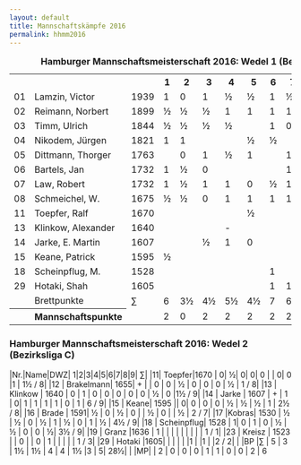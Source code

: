 ```yaml
---
layout: default
title: Mannschaftskämpfe 2016
permalink: hhmm2016
---
```


<table width="85%" class="bars_n_stripes"  summary="Wedel 1 (Bezirksliga B)">
  <caption>
    <strong>Hamburger Mannschaftsmeisterschaft 2016: Wedel 1 (Bezirksliga B)</strong>
  </caption>
<tr>
<th ></th>
<th ></th>
<th ></th>
<th >1</th>
<th >2</th>
<th >3</th>
<th >4</th>
<th >5</th>
<th >6</th>
<th >7</th>
<th >8</th>
<th >9</th>
<th >&sum;</th>
</tr>
<tr>
<td>01</td><td >Lamzin, Victor</td><td>1939</td><td>1</td><td>0</td><td>1</td><td>&frac12;</td><td>&frac12;</td><td>1</td><td>&frac12;</td><td>&frac12;</td><td>&frac12;</td><td>5&frac12;/9</td>
</tr>
<tr>
<td>02</td><td >Reimann, Norbert</td><td>1899</td><td>&frac12;</td><td>&frac12;</td><td>&frac12;</td><td>1</td><td>1</td><td>1</td><td>1</td><td>0</td><td>1</td><td>6&frac12;/9</td>
</tr>
<tr>
<td>03</td><td >Timm, Ulrich</td><td>1844</td><td>&frac12;</td><td>&frac12;</td><td>&frac12;</td><td>&frac12;</td><td></td><td>1</td><td>0</td><td>&frac12;</td><td>&frac12;</td><td>4/8</td>
</tr>
<tr>
<td>04</td><td >Nikodem, J&uuml;rgen</td><td>1821</td><td>1</td><td>1</td><td></td><td></td><td>&frac12;</td><td>&frac12;</td><td></td><td>&frac12;</td><td>&frac12;</td><td>4/6</td>
</tr>
<tr>
<td>05</td><td >Dittmann, Thorger</td><td>1763</td><td></td><td>0</td><td>1</td><td>&frac12;</td><td>1</td><td></td><td>1</td><td></td><td>1</td><td>4&frac12;/6</td>
</tr>
<tr>
<td>06</td><td >Bartels, Jan</td><td>1732</td><td>1</td><td>&frac12;</td><td>0</td><td></td><td></td><td></td><td>1</td><td>&frac12;</td><td>0</td><td>3/6</td>
</tr>
<tr>
<td>07</td><td >Law, Robert</td><td>1732</td><td>1</td><td>&frac12;</td><td>1</td><td>1</td><td>0</td><td>&frac12;</td><td>1</td><td>1</td><td></td><td>6/8</td>
</tr>
<tr>
<td>08</td><td >Schmeichel, W.</td><td>1675</td><td>&frac12;</td><td>&frac12;</td><td>0</td><td>1</td><td>1</td><td>1</td><td>1</td><td>1</td><td>0</td><td>6/9</td>
</tr>
<tr>
<td>11</td><td >Toepfer, Ralf</td><td>1670</td><td></td><td></td><td></td><td></td><td>&frac12;</td><td></td><td></td><td></td><td></td><td>&frac12;/1</td>
</tr>
<tr>
<td>13</td><td >Klinkow, Alexander</td><td>1640</td><td></td><td></td><td></td><td>-</td><td></td><td></td><td></td><td></td><td></td><td>0/1</td>
</tr>
<tr>
<td>14</td><td >Jarke, E. Martin</td><td>1607</td><td></td><td></td><td>&frac12;</td><td>1</td><td>0</td><td></td><td></td><td></td><td></td><td>1&frac12;/3</td>
</tr>
<tr>
<td>15</td><td >Keane, Patrick</td><td>1595</td><td>&frac12;</td><td></td><td></td><td></td><td></td><td></td><td></td><td></td><td>0</td><td>&frac12;/2</td>
</tr>
<tr>
<td>18</td><td >Scheinpflug, M.</td><td>1528</td><td></td><td></td><td></td><td></td><td></td><td>1</td><td></td><td>1</td><td></td><td>2/2</td>
</tr>
<tr>
<td>29</td><td >Hotaki, Shah</td><td>1605</td><td></td><td></td><td></td><td></td><td></td><td>1</td><td>1</td><td>1</td><td></td><td>3/3</td>
</tr>
<tr>
<td></td><td >Brettpunkte</td><td>&sum;</td><td>6</td><td>3&frac12;</td><td>4&frac12;</td><td>5&frac12;</td><td>4&frac12;</td><td>7</td><td>6&frac12;</td><td>6</td><td>3&frac12;</td><td>47</td>
</tr>
<tr>
<th></th><th >Mannschaftspunkte</th><td>  </td><td>2</td><td>0</td><td>2</td><td>2</td><td>2</td><td>2</td><td>2</td><td>2</td><td>0</td><td>14</td>
</tr>
</table>

### Hamburger Mannschaftsmeisterschaft 2016: Wedel 2 (Bezirksliga C)

|Nr.|Name|DWZ| 1|2|3|4|5|6|7|8|9| &sum;|
|11|  Toepfer|1670 |    0|     ½|     0|     0|     0 |      |    0|     0     |1 | 1½ / 8|
|12 | Brakelmann| 1655|    +   |  |     0  |   0  |   ½  |   0  |   0  |   0  |   ½ | 1 / 8|
|13 | Klinkow | 1640 |    0  |   1  |   0  |   0 |   0 |    0  |   0  |   ½  |   0  |1½ / 9|
|14 | Jarke | 1607 |     + |   1 |    0|     1 |    1  |   1   |  1  |   0   |  1 | 6 / 9|
|15 | Keane| 1595   ||        0|     0 |    0 |    0  |   ½  |   ½   |  ½ |    1 | 2½ / 8|
|16 | Brade | 1591|     ½ |    0 |    ½   |  0   |    |    ½ |    0  |    |     ½ | 2 / 7|
|17 |Kobras| 1530  |   ½  |   ½  |   0 |    ½ |    1  |   ½  |   0  |   1  |   ½ | 4½ / 9|
|18 | Scheinpflug| 1528 |    1|     0 |    1  |   0  |   ½   |  ½   |  0    | 0 |    ½|  3½ / 9|
|19 | Granz  |1636 |    1  |     |       |       |      |      |       |   |     |  1 / 1|
|23 | Kreisz | 1523 |       |  0  |        | 0    | 1   |       |       |    |    | 1 / 3|
|29 | Hotaki |1605|          |     |        |       |     |1 |          |1    |    |2 / 2|
|  |BP |∑  |  5   |  3   |  1½  |  1½  |  4 |    4  |   1½    |3  |   5|  28½|
|  |MP|     | 2  |   0 |    0    | 0 |    1 |    1 |    0 |    0 |    2 | 6

